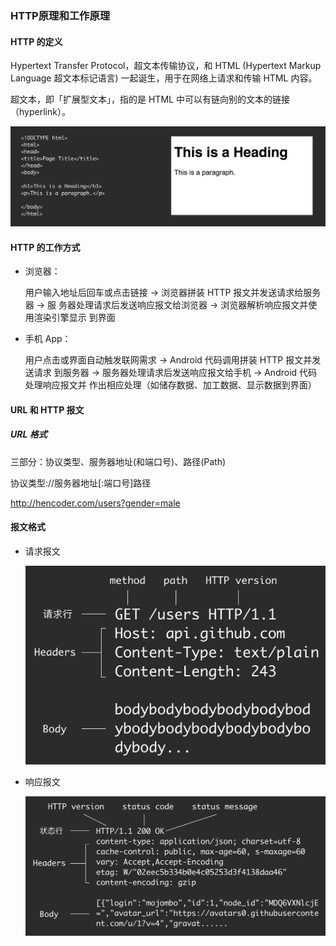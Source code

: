 ### HTTP原理和工作原理

#### HTTP 的定义

Hypertext Transfer Protocol，超⽂本传输协议，和 HTML (Hypertext Markup
Language 超⽂本标记语⾔) ⼀起诞⽣，⽤于在⽹络上请求和传输 HTML 内容。

超⽂本，即「扩展型⽂本」，指的是 HTML 中可以有链向别的⽂本的链接
（hyperlink）。

![](https://raw.githubusercontent.com/hejinalex/notes/master/Hencoder%20Plus/HTML.png)

#### HTTP 的工作方式

- 浏览器：

  ⽤户输⼊地址后回⻋或点击链接 -> 浏览器拼装 HTTP 报⽂并发送请求给服务器 -> 服
  务器处理请求后发送响应报⽂给浏览器 -> 浏览器解析响应报⽂并使⽤渲染引擎显示
  到界⾯

- ⼿机 App：

  ⽤户点击或界⾯⾃动触发联⽹需求 -> Android 代码调⽤拼装 HTTP 报⽂并发送请求
  到服务器 -> 服务器处理请求后发送响应报⽂给⼿机 -> Android 代码处理响应报⽂并
  作出相应处理（如储存数据、加⼯数据、显示数据到界⾯）

#### URL 和 HTTP 报文

##### URL 格式

三部分：协议类型、服务器地址(和端⼝号)、路径(Path)

协议类型://服务器地址[:端⼝号]路径

http://hencoder.com/users?gender=male

#### 报文格式

- 请求报⽂

  ![](https://raw.githubusercontent.com/hejinalex/notes/master/Hencoder%20Plus/Request.png)

- 响应报文

  ![](https://raw.githubusercontent.com/hejinalex/notes/master/Hencoder%20Plus/Response.png)